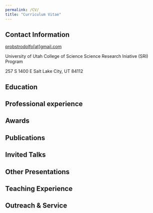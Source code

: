 ```yaml
---
permalink: /CV/
title: "Curriculum Vitae"
---
```


## Contact Information
[probstrodolfo[at]gmail.com](mailto:probstrodolfo@gmail.com)

University of Utah
College of Science
Science Research Iniative (SRI) Program

257 S 1400 E
Salt Lake City, UT 84112

## Education


## Professional experience

## Awards

## Publications 

## Invited Talks

## Other Presentations

## Teaching Experience

## Outreach & Service
